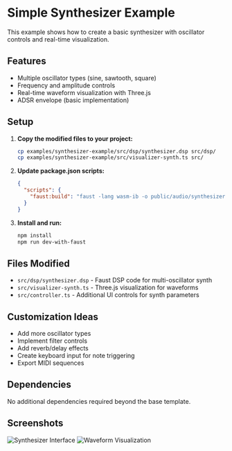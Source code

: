 # Simple Synthesizer Example

This example shows how to create a basic synthesizer with oscillator controls and real-time visualization.

## Features

- Multiple oscillator types (sine, sawtooth, square)
- Frequency and amplitude controls
- Real-time waveform visualization with Three.js
- ADSR envelope (basic implementation)

## Setup

1. **Copy the modified files to your project:**
   ```bash
   cp examples/synthesizer-example/src/dsp/synthesizer.dsp src/dsp/
   cp examples/synthesizer-example/src/visualizer-synth.ts src/
   ```

2. **Update package.json scripts:**
   ```json
   {
     "scripts": {
       "faust:build": "faust -lang wasm-ib -o public/audio/synthesizer.wasm src/dsp/synthesizer.dsp"
     }
   }
   ```

3. **Install and run:**
   ```bash
   npm install
   npm run dev-with-faust
   ```

## Files Modified

- `src/dsp/synthesizer.dsp` - Faust DSP code for multi-oscillator synth
- `src/visualizer-synth.ts` - Three.js visualization for waveforms
- `src/controller.ts` - Additional UI controls for synth parameters

## Customization Ideas

- Add more oscillator types
- Implement filter controls
- Add reverb/delay effects
- Create keyboard input for note triggering
- Export MIDI sequences

## Dependencies

No additional dependencies required beyond the base template.

## Screenshots

![Synthesizer Interface](screenshots/synth-interface.png)
![Waveform Visualization](screenshots/waveform-viz.png)
